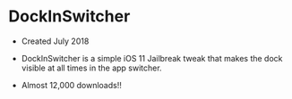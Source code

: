 # DockInSwitcher

- Created July 2018

- DockInSwitcher is a simple iOS 11 Jailbreak tweak that makes the dock visible at all times in the app switcher.
- Almost 12,000 downloads!!

